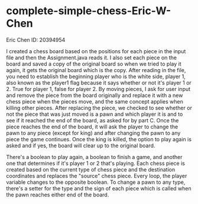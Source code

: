 # complete-simple-chess-Eric-W-Chen

Eric Chen
ID: 20394954


I created a chess board based on the positions for each piece in the input file and then the Assignment.java reads it. I also set each piece on the board and saved a copy of the original board so when we tried to play it again, it gets the original board which is the copy. After reading in the file, you need to establish the beginning player who is the white side, player 1, also known as the player1 flag because it says whether or not it's player 1 or 2. True for player 1, false for player 2. By moving pieces, I ask for user input and remove the piece from the board originally and replace it with a new chess piece when the pieces move, and the same concept applies when killing other pieces. After replacing the piece, we checked to see whether or not the piece that was just moved is a pawn and which player it is and to see if it reached the end of the board, as asked for by part C. Once the piece reaches the end of the board, it will ask the player to change the pawn to any piece (except for king) and after changing the pawn to any piece the game continues. Once the king is killed, the option to play again is asked and if yes, the board will clear up to the original board. 

There's a boolean to play again, a boolean to finish a game, and another one that determines if it's player 1 or 2 that's playing. Each chess piece is created based on the current type of chess piece and the destination coordinates and replaces the "source" chess piece. Every loop, the player variable changes to the opposite boolean. To change a pawn to any type, there's a setter for the type and the sign of each piece which is called when the pawn reaches either end of the board.